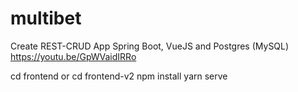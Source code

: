 # multibet

Create REST-CRUD App Spring Boot, VueJS and Postgres (MySQL)
https://youtu.be/GpWVaidIRRo

cd frontend  or cd frontend-v2
npm install
yarn serve
